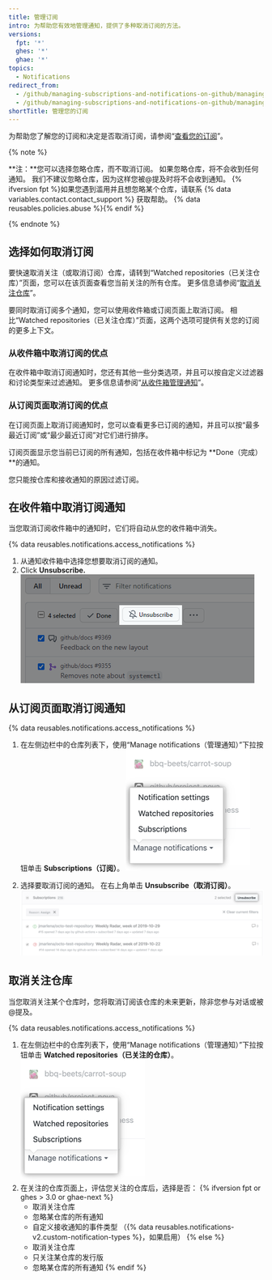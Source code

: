 ```yaml
---
title: 管理订阅
intro: 为帮助您有效地管理通知，提供了多种取消订阅的方法。
versions:
  fpt: '*'
  ghes: '*'
  ghae: '*'
topics:
  - Notifications
redirect_from:
  - /github/managing-subscriptions-and-notifications-on-github/managing-your-subscriptions
  - /github/managing-subscriptions-and-notifications-on-github/managing-subscriptions-for-activity-on-github/managing-your-subscriptions
shortTitle: 管理您的订阅
---
```


为帮助您了解您的订阅和决定是否取消订阅，请参阅“[查看您的订阅](/github/managing-subscriptions-and-notifications-on-github/viewing-your-subscriptions)”。

{% note %}

**注：**您可以选择忽略仓库，而不取消订阅。 如果忽略仓库，将不会收到任何通知。 我们不建议忽略仓库，因为这样您被@提及时将不会收到通知。 {% ifversion fpt %}如果您遇到滥用并且想忽略某个仓库，请联系 {% data variables.contact.contact_support %} 获取帮助。 {% data reusables.policies.abuse %}{% endif %}

{% endnote %}

## 选择如何取消订阅

要快速取消关注（或取消订阅）仓库，请转到“Watched repositories（已关注仓库）”页面，您可以在该页面查看您当前关注的所有仓库。 更多信息请参阅“[取消关注仓库](#unwatch-a-repository)”。

要同时取消订阅多个通知，您可以使用收件箱或订阅页面上取消订阅。 相比“Watched repositories（已关注仓库）”页面，这两个选项可提供有关您的订阅的更多上下文。

### 从收件箱中取消订阅的优点

在收件箱中取消订阅通知时，您还有其他一些分类选项，并且可以按自定义过滤器和讨论类型来过滤通知。 更多信息请参阅“[从收件箱管理通知](/github/managing-subscriptions-and-notifications-on-github/managing-notifications-from-your-inbox)”。

### 从订阅页面取消订阅的优点

在订阅页面上取消订阅通知时，您可以查看更多已订阅的通知，并且可以按“最多最近订阅”或“最少最近订阅”对它们进行排序。

订阅页面显示您当前已订阅的所有通知，包括在收件箱中标记为 **Done（完成）**的通知。

您只能按仓库和接收通知的原因过滤订阅。

## 在收件箱中取消订阅通知

当您取消订阅收件箱中的通知时，它们将自动从您的收件箱中消失。

{% data reusables.notifications.access_notifications %}
1. 从通知收件箱中选择您想要取消订阅的通知。
2. Click **Unsubscribe.** ![主收件箱中的取消订阅选项](/assets/images/help/notifications-v2/unsubscribe-from-main-inbox.png)

## 从订阅页面取消订阅通知

{% data reusables.notifications.access_notifications %}
1. 在左侧边栏中的仓库列表下，使用“Manage notifications（管理通知）”下拉按钮单击 **Subscriptions（订阅）**。 ![管理通知下拉菜单选项](/assets/images/help/notifications-v2/manage-notifications-options.png)

2. 选择要取消订阅的通知。 在右上角单击 **Unsubscribe（取消订阅）**。 ![订阅页面](/assets/images/help/notifications-v2/unsubscribe-from-subscriptions-page.png)

## 取消关注仓库

当您取消关注某个仓库时，您将取消订阅该仓库的未来更新，除非您参与对话或被 @提及。

{% data reusables.notifications.access_notifications %}
1. 在左侧边栏中的仓库列表下，使用“Manage notifications（管理通知）”下拉按钮单击 **Watched repositories（已关注的仓库）**。 ![管理通知下拉菜单选项](/assets/images/help/notifications-v2/manage-notifications-options.png)
2. 在关注的仓库页面上，评估您关注的仓库后，选择是否：
  {% ifversion fpt or ghes > 3.0 or ghae-next %}
    - 取消关注仓库
    - 忽略某仓库的所有通知
    - 自定义接收通知的事件类型 （{% data reusables.notifications-v2.custom-notification-types %}，如果启用）
  {% else %}
    - 取消关注仓库
    - 只关注某仓库的发行版
    - 忽略某仓库的所有通知
  {% endif %}
